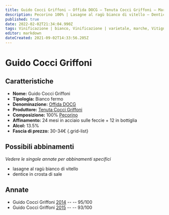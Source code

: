 ```yaml
---
title: Guido Cocci Griffoni – Offida DOCG – Tenuta Cocci Griffoni – Marche (IT) – 30-34€ – 5★
description: Pecorino 100% | Lasagne al ragù bianco di vitello – Dentice in crosta di sale
published: true
date: 2022-02-02T21:34:04.990Z
tags: Vinificazione | bianco, Vinificazione | varietale, marche, Vitigni | Pecorino, Alimento | pasta, Aromatizzazione | al ragù bianco di vitello, dentice in crosta di sale, valutazioni | 5 stelle, prezzi | 30-34€
editor: markdown
dateCreated: 2021-09-02T14:33:56.205Z
---
```


# Guido Cocci Griffoni

## Caratteristiche
- **Nome:** Guido Cocci Griffoni
- **Tipologia:** Bianco fermo
- **Denominazione:** [Offida DOCG](/denominazioni/Italia/Marche/DOCG/Offida)
- **Produttore:** [Tenuta Cocci Griffoni](/produttori/Italia/Marche/Tenuta-Cocci-Griffoni) 
- **Composizione:** 100% [Pecorino](/vitigni/Italia/bacca-bianca/pecorino)
- **Affinamento:** 24 mesi in acciaio sulle feccie + 12 in bottiglia
- **Alcol:** 13.5%
- **Fascia di prezzo:** 30-34€
{.grid-list}



## Possibili abbinamenti
*Vedere le singole annate per abbinamenti specifici*

- lasagne al ragù bianco di vitello 
- dentice in crosta di sale

## Annate
- Guido Cocci Griffoni [2014](/vini/Italia/Marche/Tenuta-Cocci-Griffoni/Guido-Cocci-Griffoni/2014) -- <span class="star-5"></span> -- 95/100
- Guido Cocci Griffoni [2015](/vini/Italia/Marche/Tenuta-Cocci-Griffoni/Guido-Cocci-Griffoni/2015) -- <span class="star-5"></span> -- 93/100


